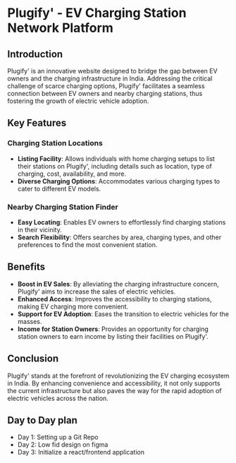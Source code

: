 # Plugify' - EV Charging Station Network Platform

## Introduction

Plugify' is an innovative website designed to bridge the gap between EV owners and the charging infrastructure in India. Addressing the critical challenge of scarce charging options, Plugify' facilitates a seamless connection between EV owners and nearby charging stations, thus fostering the growth of electric vehicle adoption.

## Key Features

### Charging Station Locations

- **Listing Facility**: Allows individuals with home charging setups to list their stations on Plugify', including details such as location, type of charging, cost, availability, and more.
- **Diverse Charging Options**: Accommodates various charging types to cater to different EV models.

### Nearby Charging Station Finder

- **Easy Locating**: Enables EV owners to effortlessly find charging stations in their vicinity.
- **Search Flexibility**: Offers searches by area, charging types, and other preferences to find the most convenient station.

## Benefits

- **Boost in EV Sales**: By alleviating the charging infrastructure concern, Plugify' aims to increase the sales of electric vehicles.
- **Enhanced Access**: Improves the accessibility to charging stations, making EV charging more convenient.
- **Support for EV Adoption**: Eases the transition to electric vehicles for the masses.
- **Income for Station Owners**: Provides an opportunity for charging station owners to earn income by listing their facilities on Plugify'.

## Conclusion

Plugify' stands at the forefront of revolutionizing the EV charging ecosystem in India. By enhancing convenience and accessibility, it not only supports the current infrastructure but also paves the way for the rapid adoption of electric vehicles across the nation.

## Day to Day plan

- Day 1: Setting up a Git Repo
- Day 2: Low fid design on figma
- Day 3: Initialize a react/frontend application

